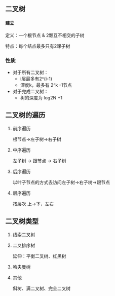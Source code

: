 ## 二叉树

#### 建立

定义：一个根节点 & 2颗互不相交的子树

特点：每个结点最多只有2课子树

### 性质

+ 对于所有二叉树：
  + i层最多有2^(i-1)
  + 深度k，最多有 2^k -1节点
+ 对于完成二叉树：
  + 树的深度为 log2N +1 



## 二叉树的遍历

1. 前序遍历

   根节点->左子树->右子树

2. 中序遍历

   左子树 -> 跟节点 -> 右子树

3. 后序遍历

   以叶子节点的方式去访问左子树->右子树->跟节点

4. 层序遍历

   按层次 上->下，左右



## 二叉树类型

1. 线索二叉树

2. 二叉排序树

   延伸：平衡二叉树、红黑树

3. 哈夫曼树

4. 其他

   斜树、满二叉树、完全二叉树